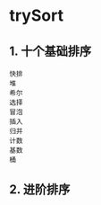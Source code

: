 # trySort

## 1. 十个基础排序
    快排
    堆
    希尔
    选择
    冒泡
    插入
    归并
    计数
    基数
    桶

## 2. 进阶排序

